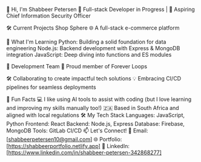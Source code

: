 👋 Hi, I'm Shabbeer Petersen
🌟 Full-stack Developer in Progress | 🚀 Aspiring Chief Information Security Officer

🛠 Current Projects
Shop Sphere
🌐 A full-stack e-commerce platform

📖 What I'm Learning
Python: Building a solid foundation for data engineering
Node.js: Backend development with Express & MongoDB integration
JavaScript: Deep diving into functions and ES modules

💼 Development Team
🚀 Proud member of Forever Loops

🛠 Collaborating to create impactful tech solutions
💡 Embracing CI/CD pipelines for seamless deployments

🌱 Fun Facts
💻 I like using AI tools to assist with coding (but I love learning and improving my skills manually too!)
🇿🇦 Based in South Africa and aligned with local regulations
🛠 My Tech Stack
Languages: JavaScript, Python
Frontend: React
Backend: Node.js, Express
Database: Firebase, MongoDB
Tools: GitLab CI/CD
📫 Let's Connect!
💌 Email: [shabbeerpetersen10@gmail.com]
🌐 Portfolio: [https://shabbeerportfolio.netlify.app]
💼 LinkedIn: [https://www.linkedin.com/in/shabbeer-petersen-342868277]
